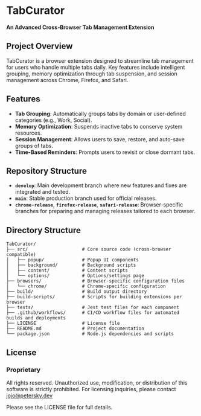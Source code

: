 # TabCurator

**An Advanced Cross-Browser Tab Management Extension**

## Project Overview

TabCurator is a browser extension designed to streamline tab management for users who handle multiple tabs daily. Key features include intelligent grouping, memory optimization through tab suspension, and session management across Chrome, Firefox, and Safari.

## Features

- **Tab Grouping**: Automatically groups tabs by domain or user-defined categories (e.g., Work, Social).
- **Memory Optimization**: Suspends inactive tabs to conserve system resources.
- **Session Management**: Allows users to save, restore, and auto-save groups of tabs.
- **Time-Based Reminders**: Prompts users to revisit or close dormant tabs.

## Repository Structure

- **`develop`**: Main development branch where new features and fixes are integrated and tested.
- **`main`**: Stable production branch used for official releases.
- **`chrome-release`**, **`firefox-release`**, **`safari-release`**: Browser-specific branches for preparing and managing releases tailored to each browser.

## Directory Structure

```plaintext
TabCurator/
├── src/                    # Core source code (cross-browser compatible)
│   ├── popup/              # Popup UI components
│   ├── background/         # Background scripts
│   ├── content/            # Content scripts
│   └── options/            # Options/settings page
├── browsers/               # Browser-specific configuration files
│   └── chrome/             # Chrome-specific configuration
├── build/                  # Build output directory
├── build-scripts/          # Scripts for building extensions per browser
├── tests/                  # Jest test files for each component
├── .github/workflows/      # CI/CD workflow files for automated builds and deployments
├── LICENSE                 # License file
├── README.md               # Project documentation
└── package.json            # Node.js dependencies and scripts
```

## License

### Proprietary

All rights reserved. Unauthorized use, modification, or distribution of this software is strictly prohibited. For licensing inquiries, please contact <jojo@petersky.dev>

Please see the LICENSE file for full details.
